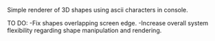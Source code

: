 Simple renderer of 3D shapes using ascii characters in console.

TO DO:
-Fix shapes overlapping screen edge.
-Increase overall system flexibility regarding shape manipulation and rendering.
